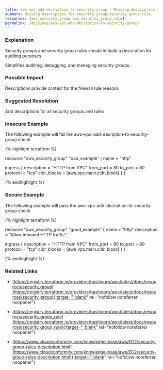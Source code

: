```yaml
---
title: aws-vpc-add-decription-to-security-group - Missing description for security group/security group rule.
summary: Missing description for security group/security group rule. 
resources: [aws_security_group aws_security_group_rule] 
permalink: /docs/aws/aws-vpc-add-decription-to-security-group/
---
```

### Explanation


Security groups and security group rules should include a description for auditing purposes.

Simplifies auditing, debugging, and managing security groups.


### Possible Impact
Descriptions provide context for the firewall rule reasons

### Suggested Resolution
Add descriptions for all security groups and rules


### Insecure Example

The following example will fail the aws-vpc-add-decription-to-security-group check.

{% highlight terraform %}

resource "aws_security_group" "bad_example" {
  name        = "http"

  ingress {
    description = "HTTP from VPC"
    from_port   = 80
    to_port     = 80
    protocol    = "tcp"
    cidr_blocks = [aws_vpc.main.cidr_block]
  }
}

{% endhighlight %}



### Secure Example

The following example will pass the aws-vpc-add-decription-to-security-group check.

{% highlight terraform %}

resource "aws_security_group" "good_example" {
  name        = "http"
  description = "Allow inbound HTTP traffic"

  ingress {
    description = "HTTP from VPC"
    from_port   = 80
    to_port     = 80
    protocol    = "tcp"
    cidr_blocks = [aws_vpc.main.cidr_block]
  }
}

{% endhighlight %}



### Related Links


- [https://registry.terraform.io/providers/hashicorp/aws/latest/docs/resources/security_group](https://registry.terraform.io/providers/hashicorp/aws/latest/docs/resources/security_group){:target="_blank" rel="nofollow noreferrer noopener"}

- [https://registry.terraform.io/providers/hashicorp/aws/latest/docs/resources/security_group_rule](https://registry.terraform.io/providers/hashicorp/aws/latest/docs/resources/security_group_rule){:target="_blank" rel="nofollow noreferrer noopener"}

- [https://www.cloudconformity.com/knowledge-base/aws/EC2/security-group-rules-description.html](https://www.cloudconformity.com/knowledge-base/aws/EC2/security-group-rules-description.html){:target="_blank" rel="nofollow noreferrer noopener"}


